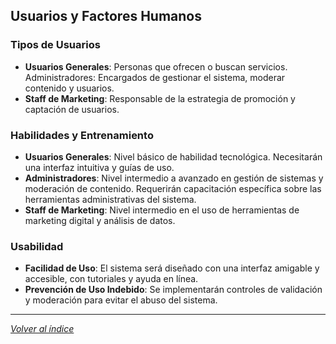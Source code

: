 ## Usuarios y Factores Humanos

### Tipos de Usuarios

- **Usuarios Generales**: Personas que ofrecen o buscan servicios.
Administradores: Encargados de gestionar el sistema, moderar contenido y usuarios.
- **Staff de Marketing**: Responsable de la estrategia de promoción y captación de usuarios.

### Habilidades y Entrenamiento

- **Usuarios Generales**: Nivel básico de habilidad tecnológica. Necesitarán una interfaz intuitiva y guías de uso.
- **Administradores**: Nivel intermedio a avanzado en gestión de sistemas y moderación de contenido. Requerirán capacitación específica sobre las herramientas administrativas del sistema.
- **Staff de Marketing**: Nivel intermedio en el uso de herramientas de marketing digital y análisis de datos.

### Usabilidad

- **Facilidad de Uso**: El sistema será diseñado con una interfaz amigable y accesible, con tutoriales y ayuda en línea.
- **Prevención de Uso Indebido**: Se implementarán controles de validación y moderación para evitar el abuso del sistema.

---

*[Volver al índice](../../../README.md#documentación)*